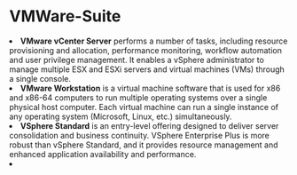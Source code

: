 # VMWare-Suite

<li><b>VMware vCenter Server</b> performs a number of tasks, including resource provisioning and allocation, performance monitoring, workflow automation and user privilege management. It enables a vSphere administrator to manage multiple ESX and ESXi servers and virtual machines (VMs) through a single console.</li>
<li><b>VMware Workstation</b> is a virtual machine software that is used for x86 and x86-64 computers to run multiple operating systems over a single physical host computer. Each virtual machine can run a single instance of any operating system (Microsoft, Linux, etc.) simultaneously.</li>
<li><b>VSphere Standard</b> is an entry-level offering designed to deliver server consolidation and business continuity. VSphere Enterprise Plus is more robust than vSphere Standard, and it provides resource management and enhanced application availability and performance.</li>
<li></li>

